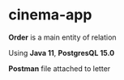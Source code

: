# cinema-app
**Order** is a main entity of relation

Using **Java 11**, **PostgresQL 15.0**

**Postman** file attached to letter